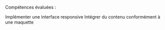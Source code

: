
Compétences évaluées :

Implémenter une interface responsive
Intégrer du contenu conformément à une maquette
